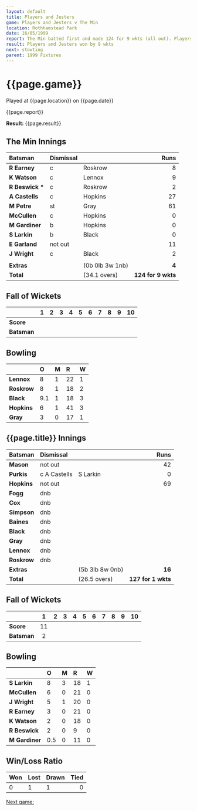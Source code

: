 ```yaml
---
layout: default
title: Players and Jesters
game: Players and Jesters v The Min
location: Rothhamstead Park
date: 16/05/1999
report: The Min batted first and made 124 for 9 wkts (all out). Players and Jesters replied with 127 for 1 wkts 
result: Players and Jesters won by 9 wkts
next: stowting
parent: 1999 Fixtures
---
```


# {{page.game}}

Played at {{page.location}} on {{page.date}}

{{page.report}}

**Result:** {{page.result}}


## The Min Innings

| Batsman | Dismissal |  | Runs |
|:---|:---|---|---:|
| **R Earney** | c | Roskrow | 8 |
| **K Watson** | c | Lennox | 9 |
| **R Beswick &#42;** | c | Roskrow | 2 |
| **A Castells** | c | Hopkins | 27 |
| **M Petre** | st | Gray | 61 |
| **McCullen** | c | Hopkins | 0 |
| **M Gardiner** | b | Hopkins | 0 |
| **S Larkin** | b | Black | 0 |
| **E Garland** | not out |  | 11 |
| **J Wright** | c | Black | 2 |
|  |  |  |  |
| **Extras** | | (0b 0lb 3w 1nb) | **4** |
| **Total** | | (34.1 overs) | **124 for 9 wkts** |

## Fall of Wickets

| | 1 | 2 | 3 | 4 | 5 | 6 | 7 | 8 | 9 | 10 |
|---|:---:|:---:|:---:|:---:|:---:|:---:|:---:|:---:|:---:|:---:|
| **Score** |  |  |  |  |  |  |  |  |  |  |
| **Batsman** |  |  |  |  |  |  |  |  |  |  |

## Bowling

| | O | M | R | W |
|---|:---|:---|:---|:---|
| **Lennox** | 8 | 1 | 22 | 1 |
| **Roskrow** | 8 | 1 | 18 | 2 |
| **Black** | 9.1 | 1 | 18 | 3 |
| **Hopkins** | 6 | 1 | 41 | 3 |
| **Gray** | 3 | 0 | 17 | 1 |

## {{page.title}} Innings

| Batsman | Dismissal |  | Runs |
|:---|:---|---|---:|
| **Mason** | not out |  | 42 |
| **Purkis** | c A Castells | S Larkin | 0 |
| **Hopkins** | not out |  | 69 |
| **Fogg** | dnb |  |  |
| **Cox** | dnb |  |  |
| **Simpson** | dnb |  |  |
| **Baines** | dnb |  |  |
| **Black** | dnb |  |  |
| **Gray** | dnb |  |  |
| **Lennox** | dnb |  |  |
| **Roskrow** | dnb |  |  |
| **Extras** | | (5b 3lb 8w 0nb) | **16** |
| **Total** | | (26.5 overs) | **127 for 1 wkts** |

## Fall of Wickets

| | 1 | 2 | 3 | 4 | 5 | 6 | 7 | 8 | 9 | 10 |
|---|:---:|:---:|:---:|:---:|:---:|:---:|:---:|:---:|:---:|:---:|
| **Score** | 11 |  |  |  |  |  |  |  |  |  |
| **Batsman** | 2 |  |  |  |  |  |  |  |  |  |

## Bowling

| | O | M | R | W |
|---|:---|:---|:---|:---|
| **S Larkin** | 8 | 3 | 18 | 1 |
| **McCullen** | 6 | 0 | 21 | 0 |
| **J Wright** | 5 | 1 | 20 | 0 |
| **R Earney** | 3 | 0 | 21 | 0 |
| **K Watson** | 2 | 0 | 18 | 0 |
| **R Beswick** | 2 | 0 | 9 | 0 |
| **M Gardiner** | 0.5 | 0 | 11 | 0 |

## Win/Loss Ratio

| Won | Lost | Drawn | Tied |
|:---|:---|:---|---:|
| 0 | 1 | 1 | 0 |

[Next game:]({{page.next}})
